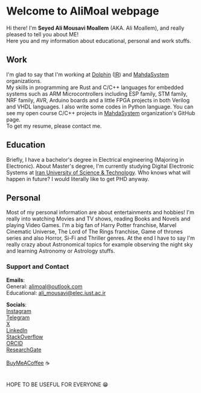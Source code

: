 # Welcome to AliMoal webpage

Hi there! I'm **Seyed Ali Mousavi Moallem** (AKA. Ali Moallem), and really pleased to tell you about ME! \
Here you and my information about educational, personal and work stuffs. 

## Work
I'm glad to say that I'm working at [Dolphin](https://dolphinconnect.tech/) ([IR](https://2lphin.com/)) and [MahdaSystem](https://www.mahdasystem.com/) organizations. \
My skills in programming are Rust and C/C++ languages for embedded systems such as ARM Microcontrollers including ESP family, STM family, NRF family, AVR, Arduino boards and a little FPGA projects in both Verilog and VHDL languages.
I also write some codes in Python language.
You can see my open course C/C++ projects in [MahdaSystem](https://github.com/MahdaSystem) organization's GitHub page. \
To get my resume, please contact me.

## Education
Briefly, I have a bachelor's degree in Electrical engineering (Majoring in Electronic). About Master's degree, I'm currently studying Digital Electronic Systems at [Iran University of Science & Technology](http://www.iust.ac.ir/en). Who knows what will happen in future? I would literally like to get PHD anyway.

## Personal
Most of my personal information are about entertainments and hobbies!
I'm really into watching Movies and TV shows, reading Books and Novels and playing Video Games. I'm a big fan of Harry Potter franchise, Marvel Cinematic Universe, The Lord of The Rings franchise, Game of thrones series and also Horror, Si-Fi and Thriller genres. At the end I have to say I'm really crazy about Astronomical topics for example observing the night sky and learning Astronomy or Astrology stuffs. 

### Support and Contact
**Emails**: \
General: alimoal@outlook.com \
Educational: ali_mousavi@elec.iust.ac.ir 

**Socials**: \
[Instagram](https://www.instagram.com/alimoall/) \
[Telegram](https://www.t.me/AliMoallem1) \
[X](https://x.com/AliMoallem10) \
[LinkedIn](https://www.linkedin.com/in/ali-moallem-55883619a/) \
[StackOverflow](https://stackoverflow.com/users/13628566/alimo) \
[ORCID](https://orcid.org/0009-0008-2235-0737)\
[ResearchGate](https://www.researchgate.net/profile/Seyed-Ali-Mousavi-Moallem) \
\
[BuyMeACoffee](https://www.buymeacoffee.com/alimo) ☕ \
\
\
HOPE TO BE USEFUL FOR EVERYONE 😁

